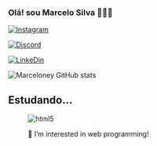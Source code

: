 
### Olá! sou Marcelo Silva 👨🏻‍💻

[![Instagram](https://img.shields.io/badge/Instagram-E4405F?style=for-the-badge&logo=instagram&logoColor=white)](https://www.instagram.com/marceloneyy/)

[![Discord](https://img.shields.io/badge/Discord-7289DA?style=for-the-badge&logo=discord&logoColor=white)](https://discord.com/channels/@me)

[![LinkeDin](https://img.shields.io/badge/LinkedIn-0077B5?style=for-the-badge&logo=linkedin&logoColor=white)](https://www.linkedin.com/in/marcelo-silva-40b39422b/)

![Marceloney GitHub stats](https://github-readme-stats.vercel.app/api?username=Marceloney&show_icons=true&theme=Gradient)

## Estudando...

<dir style="display: incline_block"><br\>
  <img aling="center" alt="html5" src="https://img.shields.io/badge/https://img.shields.io/badge/Java-ED8B00?style=for-the-badge&logo=openjdk&logoColor=white" /> 
  </div><br/>
  
👀 I’m interested in web programming!
  
  
  
